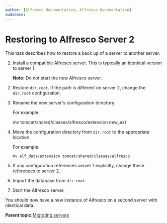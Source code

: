 ```yaml
---
author: [Alfresco Documentation, Alfresco Documentation]
audience: 
---
```


# Restoring to Alfresco Server 2

This task describes how to restore a back up of a server to another server.

1.  Install a compatible Alfresco server. This is typically an identical version to server 1.

    **Note:** Do not start the new Alfresco server.

2.  Restore `dir.root`. If the path is different on server 2, change the `dir.root` configuration.

3.  Rename the new server's configuration directory.

    For example:

    mv tomcat/shared/classes/alfresco/extension new\_ext

4.  Move the configuration directory from `dir.root` to the appropriate location

    For example:

    `mv alf_data/extension tomcat/shared/classes/alfresco`

5.  If any configuration references server 1 explicitly, change these references to server 2.

6.  Import the database from `dir.root`.

7.  Start the Alfresco server.


You should now have a new instance of Alfresco on a second server with identical data.

**Parent topic:**[Migrating servers](../concepts/migrating-servers.md)


